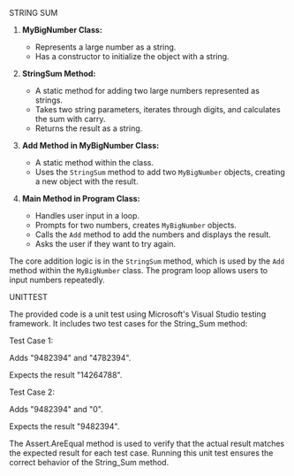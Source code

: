 STRING SUM
1. **MyBigNumber Class:**
   - Represents a large number as a string.
   - Has a constructor to initialize the object with a string.

2. **StringSum Method:**
   - A static method for adding two large numbers represented as strings.
   - Takes two string parameters, iterates through digits, and calculates the sum with carry.
   - Returns the result as a string.

3. **Add Method in MyBigNumber Class:**
   - A static method within the class.
   - Uses the `StringSum` method to add two `MyBigNumber` objects, creating a new object with the result.

4. **Main Method in Program Class:**
   - Handles user input in a loop.
   - Prompts for two numbers, creates `MyBigNumber` objects.
   - Calls the `Add` method to add the numbers and displays the result.
   - Asks the user if they want to try again.


The core addition logic is in the `StringSum` method, which is used by the `Add` method within the `MyBigNumber` class. The program loop allows users to input numbers repeatedly.

UNITTEST

The provided code is a unit test using Microsoft's Visual Studio testing framework. It includes two test cases for the String_Sum method:

Test Case 1:

Adds "9482394" and "4782394".

Expects the result "14264788".

Test Case 2:


Adds "9482394" and "0".

Expects the result "9482394".

The Assert.AreEqual method is used to verify that the actual result matches the expected result for each test case. Running this unit test ensures the correct behavior of the String_Sum method.
